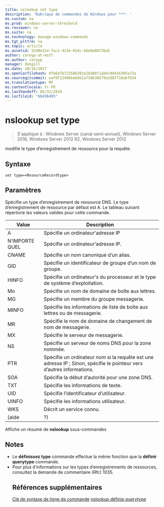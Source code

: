 ```yaml
---
title: nslookup set type
description: 'Rubrique de commandes de Windows pour ***- '
ms.custom: na
ms.prod: windows-server-threshold
ms.reviewer: na
ms.suite: na
ms.technology: manage-windows-commands
ms.tgt_pltfrm: na
ms.topic: article
ms.assetid: 5248e314-fac1-413e-81dc-bbe0a0873ba5
author: coreyp-at-msft
ms.author: coreyp
manager: dongill
ms.date: 10/16/2017
ms.openlocfilehash: 4fb647b723586202e2bd88f1ab4c8943e305a73a
ms.sourcegitcommit: eaf071249b6eb6b1a758b38579a2d87710abfb54
ms.translationtype: MT
ms.contentlocale: fr-FR
ms.lasthandoff: 05/31/2019
ms.locfileid: "66436495"
---
```

# <a name="nslookup-set-type"></a>nslookup set type

>S'applique à : Windows Server (canal semi-annuel), Windows Server 2016, Windows Server 2012 R2, Windows Server 2012

modifie le type d’enregistrement de ressource pour la requête.
## <a name="syntax"></a>Syntaxe
```
set type=<ResourceRecordtype>
```
## <a name="parameters"></a>Paramètres
<ResourceRecordtype> Spécifie un type d’enregistrement de ressource DNS. Le type d’enregistrement de ressource par défaut est A. Le tableau suivant répertorie les valeurs valides pour cette commande.

| Value |                                                   Description                                                   |
|-------|-----------------------------------------------------------------------------------------------------------------|
|   A   |                                      Spécifie un ordinateur&#39;adresse IP                                      |
|  N’IMPORTE QUEL  |                                     Spécifie un ordinateur&#39;adresse IP.                                      |
| CNAME |                                    Spécifie un nom canonique d’un alias.                                     |
|  GID  |                                  Spécifie un identificateur de groupe d’un nom de groupe.                                  |
| HINFO |                          Spécifie un ordinateur&#39;s du processeur et le type de système d’exploitation.                           |
|  Mo   |                                        Spécifie un nom de domaine de boîte aux lettres.                                         |
|  MG   |                                         Spécifie un membre du groupe messagerie.                                          |
| MINFO |                                   Spécifie les informations de liste de boîte aux lettres ou de messagerie.                                   |
|  MR   |                                     Spécifie le nom de domaine de changement de nom de messagerie.                                      |
|  MX   |                                          Spécifie le serveur de messagerie.                                          |
|  NS   |                                 Spécifie un serveur de noms DNS pour la zone nommée.                                 |
|  PTR  | Spécifie un ordinateur nom si la requête est une adresse IP ; Sinon, spécifie le pointeur vers d’autres informations. |
|  SOA  |                                Spécifie la début d’autorité pour une zone DNS.                                 |
|  TXT  |                                         Spécifie les informations de texte.                                         |
|  UID  |                                         Spécifie l’identificateur d’utilisateur.                                          |
| UINFO |                                         Spécifie les informations utilisateur.                                         |
|  WKS  |                                         Décrit un service connu.                                         |
| {aide |                                                       ?}                                                        |

Affiche un résumé de <strong>nslookup</strong> sous-commandes
## <a name="remarks"></a>Notes
- Le <strong>définissez type</strong> commande effectue la même fonction que la <strong>définir querytype</strong> commande.
- Pour plus d’informations sur les types d’enregistrements de ressources, consultez la demande de commentaire (Rfc) 1035.
  ## <a name="additional-references"></a>Références supplémentaires
  <a href="command-line-syntax-key.md" data-raw-source="[Command-Line Syntax Key](command-line-syntax-key.md)">Clé de syntaxe de ligne de commande</a>
  <a href="nslookup-set-querytype.md" data-raw-source="[nslookup set querytype](nslookup-set-querytype.md)">nslookup définie querytype</a>
